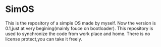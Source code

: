 # SimOS
This is the repository of a simple OS made by myself.
Now the version is 0.1,just at very begining(mainly fouce on bootloader).
This repository is used to synchronize the code from work place and home.
There is no license protect,you can take it freely.
